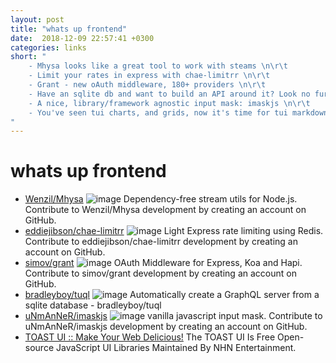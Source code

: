 ```yaml
---
layout: post
title: "whats up frontend"
date:  2018-12-09 22:57:41 +0300
categories: links
short: "
	- Mhysa looks like a great tool to work with steams \n\r\t
	- Limit your rates in express with chae-limitrr \n\r\t
	- Grant - new oAuth middleware, 180+ providers \n\r\t
	- Have an sqlite db and want to build an API around it? Look no further than tuql (Pronounced: Too cool) \n\r\t
	- A nice, library/framework agnostic input mask: imaskjs \n\r\t
	- You've seen tui charts, and grids, now it's time for tui markdown editor
"
---
```



# whats up frontend

- [Wenzil/Mhysa](https://github.com/Wenzil/Mhysa) ![image](https://avatars1.githubusercontent.com/u/1967006?s=400&v=4) Dependency-free stream utils for Node.js. Contribute to Wenzil/Mhysa development by creating an account on GitHub.
- [eddiejibson/chae-limitrr](https://github.com/eddiejibson/chae-limitrr) ![image](https://avatars1.githubusercontent.com/u/24758822?s=400&v=4) Light Express rate limiting using Redis. Contribute to eddiejibson/chae-limitrr development by creating an account on GitHub.
- [simov/grant](https://github.com/simov/grant) ![image](https://avatars1.githubusercontent.com/u/1694112?s=400&v=4) OAuth Middleware for Express, Koa and Hapi. Contribute to simov/grant development by creating an account on GitHub.
- [bradleyboy/tuql](https://github.com/bradleyboy/tuql) ![image](https://avatars3.githubusercontent.com/u/755001?s=400&v=4) Automatically create a GraphQL server from a sqlite database - bradleyboy/tuql
- [uNmAnNeR/imaskjs](https://github.com/uNmAnNeR/imaskjs) ![image](https://avatars2.githubusercontent.com/u/1927921?s=400&v=4) vanilla javascript input mask. Contribute to uNmAnNeR/imaskjs development by creating an account on GitHub.
- [TOAST UI :: Make Your Web Delicious!](http://ui.toast.com/tui-editor/) The TOAST UI Is Free Open-source JavaScript UI Libraries Maintained By NHN Entertainment.
